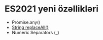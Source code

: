 # ES2021 yeni özəllikləri

- Promise.any()
- [String replaceAll()](/String/README.md)
- Numeric Separators (_)
